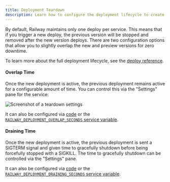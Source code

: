 ```yaml
---
title: Deployment Teardown
description: Learn how to configure the deployment lifecycle to create graceful deploys with zero downtime.
---
```


By default, Railway maintains only one deploy per service. This means that if you trigger a new deploy, the previous version will be stopped and removed after the new version deploys. There are two configuration options that allow you to slightly overlap the new and preview versions for zero downtime.

To learn more about the full deployment lifecycle, see the [deploy reference](/reference/deploy).

#### Overlap Time

Once the new deployment is active, the previous deployment remains active for a configurable amount of time. You can control this via the "Settings" pane for the service:

<Image
src="https://res.cloudinary.com/railway/image/upload/v1750178677/docs/deployment-teardown-guide/s5pqob0j8nreoojbo6dj.png"
alt="Screenshot of a teardown settings"
layout="responsive"
width={642} height={324} quality={80}/>

It can also be configured via [code](/reference/config-as-code#overlap-seconds) or the [`RAILWAY_DEPLOYMENT_OVERLAP_SECONDS` service variable](/reference/variables#user-provided-configuration-variables).

#### Draining Time

Once the new deployment is active, the previous deployment is sent a SIGTERM signal and given time to gracefully shutdown before being forcefully stopped with a SIGKILL. The time to gracefully shutdown can be controlled via the "Settings" pane.

It can also be configured via [code](/reference/config-as-code#draining-seconds) or the [`RAILWAY_DEPLOYMENT_DRAINING_SECONDS` service variable](/reference/variables#user-provided-configuration-variables).
